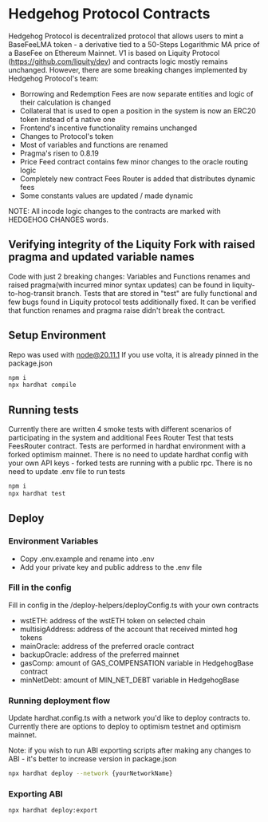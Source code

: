# Hedgehog Protocol Contracts

Hedgehog Protocol is decentralized protocol that allows users to mint a BaseFeeLMA token - a derivative tied to a 50-Steps Logarithmic MA
price of a BaseFee on Ethereum Mainnet.
V1 is based on Liquity Protocol (https://github.com/liquity/dev) and contracts logic mostly remains unchanged.
However, there are some breaking changes implemented by Hedgehog Protocol's team:

- Borrowing and Redemption Fees are now separate entities and logic of their calculation is changed
- Collateral that is used to open a position in the system is now an ERC20 token instead of a native one
- Frontend's incentive functionality remains unchanged
- Changes to Protocol's token
- Most of variables and functions are renamed
- Pragma's risen to 0.8.19
- Price Feed contract contains few minor changes to the oracle routing logic
- Completely new contract Fees Router is added that distributes dynamic fees
- Some constants values are updated / made dynamic

NOTE: All incode logic changes to the contracts are marked with HEDGEHOG CHANGES words.

## Verifying integrity of the Liquity Fork with raised pragma and updated variable names

Code with just 2 breaking changes: Variables and Functions renames and raised pragma(with incurred minor syntax updates) can be found in liquity-to-hog-transit branch.
Tests that are stored in "test" are fully functional and few bugs found in Liquity protocol tests additionally fixed.
It can be verified that function renames and pragma raise didn't break the contract.

## Setup Environment

Repo was used with node@20.11.1
If you use volta, it is already pinned in the package.json

```bash
npm i
npx hardhat compile
```

## Running tests

Currently there are written 4 smoke tests with different scenarios of participating in the system and additional Fees Router Test that
tests FeesRouter contract.
Tests are performed in hardhat environment with a forked optimism mainnet.
There is no need to update hardhat config with your own API keys - forked tests are running with a public rpc.
There is no need to update .env file to run tests

```bash
npm i
npx hardhat test
```

## Deploy

### Environment Variables

- Copy .env.example and rename into .env
- Add your private key and public address to the .env file

### Fill in the config

Fill in config in the /deploy-helpers/deployConfig.ts with your own contracts

- wstETH: address of the wstETH token on selected chain
- multisigAddress: address of the account that received minted hog tokens
- mainOracle: address of the preferred oracle contract
- backupOracle: address of the preferred mainnet
- gasComp: amount of GAS_COMPENSATION variable in HedgehogBase contract
- minNetDebt: amount of MIN_NET_DEBT variable in HedgehogBase

### Running deployment flow

Update hardhat.config.ts with a network you'd like to deploy contracts to.
Currently there are options to deploy to optimism testnet and optimism mainnet.

Note: if you wish to run ABI exporting scripts after making any changes to ABI - it's better to increase version in package.json

```bash
npx hardhat deploy --network {yourNetworkName}
```

### Exporting ABI

```bash
npx hardhat deploy:export
```
